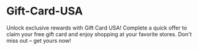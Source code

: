 # Gift-Card-USA
Unlock exclusive rewards with Gift Card USA! Complete a quick offer to claim your free gift card and enjoy shopping at your favorite stores. Don't miss out – get yours now!
